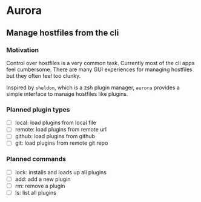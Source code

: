 # Aurora

## Manage hostfiles from the cli

### Motivation
Control over hostfiles is a very common task. Currently most of the cli apps feel cumbersome. There are many GUI experiences for managing hostfiles but they often feel too clunky.

Inspired by `sheldon`, which is a zsh plugin manager, `aurora` provides a simple interface to manage hostfiles like plugins.

### Planned plugin types
- [ ] local: load plugins from local file
- [ ] remote: load plugins from remote url
- [ ] github: load plugins from github
- [ ] git: load plugins from remote git repo

### Planned commands
- [ ] lock: installs and loads up all plugins
- [ ] add: add a new plugin
- [ ] rm: remove a plugin
- [ ] ls: list all plugins